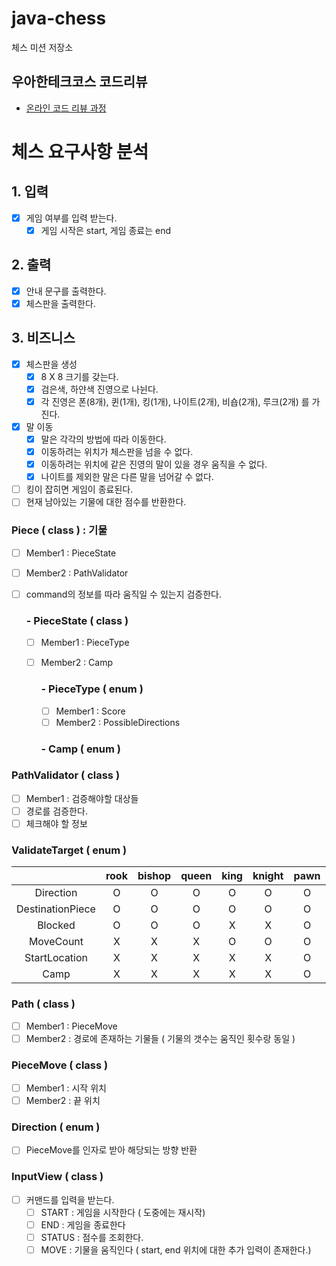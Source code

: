 # java-chess

체스 미션 저장소

## 우아한테크코스 코드리뷰

- [온라인 코드 리뷰 과정](https://github.com/woowacourse/woowacourse-docs/blob/master/maincourse/README.md)

# 체스 요구사항 분석

## 1. 입력

- [x]  게임 여부를 입력 받는다.
    - [x]  게임 시작은 start, 게임 종료는 end

## 2. 출력

- [x]  안내 문구를 출력한다.
- [x]  체스판을 출력한다.

## 3. 비즈니스

- [x]  체스판을 생성
    - [x]  8 X 8 크기를 갖는다.
    - [x]  검은색, 하얀색 진영으로 나뉜다.
    - [x]  각 진영은 폰(8개), 퀸(1개), 킹(1개), 나이트(2개), 비숍(2개), 루크(2개) 를 가진다.
- [x]  말 이동
    - [x]  말은 각각의 방법에 따라 이동한다.
    - [x]  이동하려는 위치가 체스판을 넘을 수 없다.
    - [x]  이동하려는 위치에 같은 진영의 말이 있을 경우 움직을 수 없다.
    - [x]  나이트를 제외한 말은 다른 말을 넘어갈 수 없다.
- [ ] 킹이 잡히면 게임이 종료된다.
- [ ] 현재 남아있는 기물에 대한 점수를 반환한다.

### Piece ( class ) : 기물

- [ ] Member1 : PieceState
- [ ] Member2 : PathValidator
- [ ] command의 정보를 따라 움직일 수 있는지 검증한다.

  ### - PieceState ( class )

    - [ ] Member1 : PieceType
    - [ ] Member2 : Camp

      ### - PieceType ( enum )

        - [ ] Member1 : Score
        - [ ] Member2 : PossibleDirections

      ### - Camp ( enum )

### PathValidator ( class )

- [ ] Member1 : 검증해야할 대상들
- [ ] 경로를 검증한다.
- [ ] 체크해야 할 정보

### ValidateTarget ( enum )

|                  | rook | bishop | queen | king | knight | pawn |
|:----------------:|:----:|:------:|:-----:|:----:|:------:|:----:|
|    Direction     |  O   |   O    |   O   |  O   |   O    |  O   |
| DestinationPiece |  O   |   O    |   O   |  O   |   O    |  O   |
|     Blocked      |  O   |   O    |   O   |  X   |   X    |  O   |
|    MoveCount     |  X   |   X    |   X   |  O   |   O    |  O   |
|  StartLocation   |  X   |   X    |   X   |  X   |   X    |  O   |
|       Camp       |  X   |   X    |   X   |  X   |   X    |  O   |

### Path ( class )

- [ ] Member1 : PieceMove
- [ ] Member2 : 경로에 존재하는 기물들 ( 기물의 갯수는 움직인 횟수랑 동일 )

### PieceMove ( class )

- [ ] Member1 : 시작 위치
- [ ] Member2 : 끝 위치

### Direction ( enum )

- [ ] PieceMove를 인자로 받아 해당되는 방향 반환

### InputView ( class )

- [ ] 커맨드를 입력을 받는다.
    - [ ] START : 게임을 시작한다 ( 도중에는 재시작)
    - [ ] END : 게임을 종료한다
    - [ ] STATUS : 점수를 조회한다.
    - [ ] MOVE : 기물을 움직인다 ( start, end 위치에 대한 추가 입력이 존재한다.)
